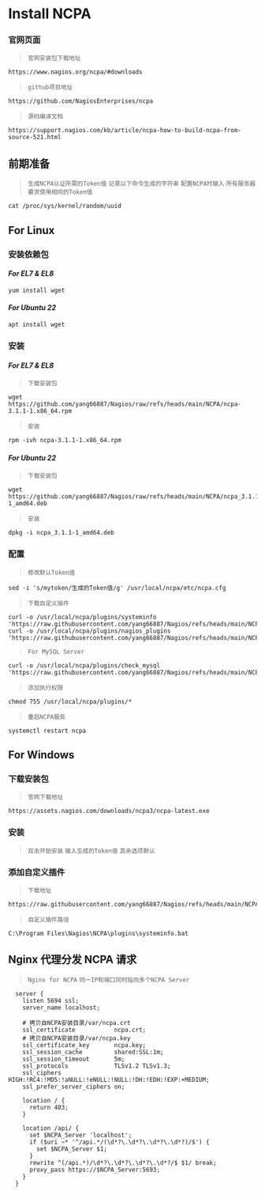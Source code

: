 # Install NCPA

### 官网页面
>`官网安装包下载地址`
```shell
https://www.nagios.org/ncpa/#downloads
```
>`github项目地址`
```shell
https://github.com/NagiosEnterprises/ncpa
```
>`源码编译文档`
```shell
https://support.nagios.com/kb/article/ncpa-how-to-build-ncpa-from-source-521.html
```

## 前期准备
>`生成NCPA认证所需的Token值`
>`记录以下命令生成的字符串`
>`配置NCPA时输入`
>`所有服务器要求使用相同的Token值`
```shell
cat /proc/sys/kernel/random/uuid
```

## For Linux

### 安装依赖包
#### ***For EL7 & EL8***
```shell
yum install wget
```
#### ***For Ubuntu 22***
```shell
apt install wget
```

### 安装
#### ***For EL7 & EL8***
>`下载安装包`
```shell
wget https://github.com/yang66887/Nagios/raw/refs/heads/main/NCPA/ncpa-3.1.1-1.x86_64.rpm
```
>`安装`
```shell
rpm -ivh ncpa-3.1.1-1.x86_64.rpm
```
#### ***For Ubuntu 22***
>`下载安装包`
```shell
wget https://github.com/yang66887/Nagios/raw/refs/heads/main/NCPA/ncpa_3.1.1-1_amd64.deb
```
>`安装`
```shell
dpkg -i ncpa_3.1.1-1_amd64.deb
```

### 配置
>`修改默认Token值`
```shell
sed -i 's/mytoken/生成的Token值/g' /usr/local/ncpa/etc/ncpa.cfg
```
>`下载自定义插件`
```shell
curl -o /usr/local/ncpa/plugins/systeminfo 'https://raw.githubusercontent.com/yang66887/Nagios/refs/heads/main/NCPA/systeminfo'
curl -o /usr/local/ncpa/plugins/nagios_plugins 'https://raw.githubusercontent.com/yang66887/Nagios/refs/heads/main/NCPA/nagios_plugins'
```
>`For MySQL Server`
```shell
curl -o /usr/local/ncpa/plugins/check_mysql 'https://raw.githubusercontent.com/yang66887/Nagios/refs/heads/main/NCPA/check_mysql'
```
>`添加执行权限`
```shell
chmod 755 /usr/local/ncpa/plugins/*
```
>`重启NCPA服务`
```shell
systemctl restart ncpa
```

## For Windows

### 下载安装包
>`官网下载地址`
```shell
https://assets.nagios.com/downloads/ncpa3/ncpa-latest.exe
```

### 安装
>`双击开始安装`
>`输入生成的Token值`
>`其余选项默认`

### 添加自定义插件
>`下载地址`
```shell
https://raw.githubusercontent.com/yang66887/Nagios/refs/heads/main/NCPA/systeminfo.bat
```
>`自定义插件路径`
```shell
C:\Program Files\Nagios\NCPA\plugins\systeminfo.bat
```

## Nginx 代理分发 NCPA 请求
>`Nginx for NCPA`
>`同一IP和端口同时指向多个NCPA Server`
```shell
  server {
    listen 5694 ssl;
    server_name localhost;
  
    # 拷贝自NCPA安装目录/var/ncpa.crt
    ssl_certificate           ncpa.crt;
    # 拷贝自NCPA安装目录/var/ncpa.key
    ssl_certificate_key       ncpa.key;
    ssl_session_cache         shared:SSL:1m;
    ssl_session_timeout       5m;
    ssl_protocols             TLSv1.2 TLSv1.3;
    ssl_ciphers               HIGH:!RC4:!MD5:!aNULL:!eNULL:!NULL:!DH:!EDH:!EXP:+MEDIUM;
    ssl_prefer_server_ciphers on;
  
    location / {
      return 403;
    }
  
    location /api/ {
      set $NCPA_Server 'localhost';
      if ($uri ~* '^/api.*/(\d*?\.\d*?\.\d*?\.\d*?)/$') {
        set $NCPA_Server $1;
      }
      rewrite ^(/api.*)/\d*?\.\d*?\.\d*?\.\d*?/$ $1/ break;
      proxy_pass https://$NCPA_Server:5693;
    }
  }
```
